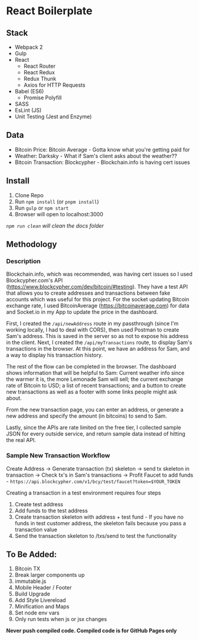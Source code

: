 # React Boilerplate

## Stack
* Webpack 2
* Gulp
* React
  * React Router
  * React Redux
  * Redux Thunk
  * Axios for HTTP Requests
* Babel (ES6)
  * Promise Polyfill
* SASS
* EsLint (JS)
* Unit Testing (Jest and Enzyme)

## Data
* Bitcoin Price: Bitcoin Average - Gotta know what you\'re getting paid for
* Weather: Darksky - What if Sam's client asks about the weather??
* Bitcoin Transaction: Blockcypher - Blockchain.info is having cert issues

## Install
1. Clone Repo
2. Run `npm install` (or `pnpm install`)
3. Run `gulp` or `npm start`
4. Browser will open to localhost:3000

_`npm run clean` will clean the docs folder_

## Methodology
### Description
Blockchain.info, which was recommended, was having cert issues so I used Blockcypher.com's API (https://www.blockcypher.com/dev/bitcoin/#testing). They have a test API that allows you to create addresses and transactions between fake accounts which was useful for this project. For the socket updating Bitcoin exchange rate, I used BitcoinAverage (https://bitcoinaverage.com) for data and Socket.io in my App to update the price in the dashboard.

First, I created the `/api/newAddress` route in my passthrough (since I'm working locally, I had to deal with CORS), then used Postman to create Sam's address. This is saved in the server so as not to expose his address in the client. Next, I created the `/api/myTransactions` route, to display Sam's transactions in the browser. At this point, we have an address for Sam, and a way to display his transaction history.

The rest of the flow can be completed in the browser. The dashboard shows information that will be helpful to Sam: Current weather info since the warmer it is, the more Lemonade Sam will sell; the current exchange rate of Bitcoin to USD; a list of recent transactions; and a button to create new transactions as well as a footer with some links people might ask about.

From the new transaction page, you can enter an address, or generate a new address and specify the amount (in bitcoins) to send to Sam.

Lastly, since the APIs are rate limited on the free tier, I collected sample JSON for every outside service, and return sample data instead of hitting the real API.

### Sample New Transaction Workflow
Create Address -> Generate transaction (tx) skeleton -> send tx skeleton in transaction -> Check tx's in Sam's transactions -> Profit
Faucet to add funds - `https://api.blockcypher.com/v1/bcy/test/faucet?token=$YOUR_TOKEN`

Creating a transaction in a test environment requires four steps
1. Create test address
2. Add funds to the test address
3. Create transaction skeleton with address + test fund - If you have no funds in test customer address, the skeleton fails because you pass a transaction value
4. Send the transaction skeleton to /txs/send to test the functionality

## To Be Added:
1. Bitcoin TX
2. Break larger components up
3. immutable.js
4. Mobile Header / Footer
5. Build Upgrade
  1. Add Style Livereload
  2. Minification and Maps
  3. Set node env vars
  4. Only run tests when js or jsx changes

**Never push compiled code. Compiled code is for GitHub Pages only**